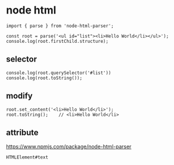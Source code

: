 # node html
    import { parse } from 'node-html-parser';
    
    const root = parse('<ul id="list"><li>Hello World</li></ul>');
    console.log(root.firstChild.structure);

## selector
    console.log(root.querySelector('#list'))
    console.log(root.toString());

## modify

    root.set_content('<li>Hello World</li>');
    root.toString();	// <li>Hello World</li>

## attribute
https://www.npmjs.com/package/node-html-parser

    HTMLElement#text
